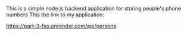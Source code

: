 This is a simple node.js backend application for storing people's phone numbers
This the link to my application:

https://part-3-fso.onrender.com/api/persons